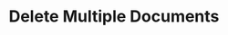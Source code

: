 ---
title: Delete Multiple Documents
excerpt: >-
  Delete multiple documents that have been previously submitted to DocuPanda for
  processing. You can provide a list of document IDs to delete multiple
  documents at once.
api:
  file: openapi-(2).json
  operationId: delete_documents
hidden: false
---